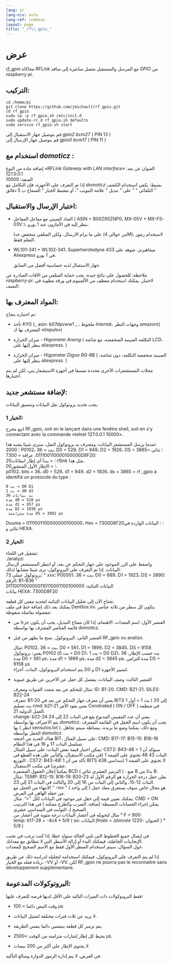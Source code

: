 ```yaml
---
lang: ar
lang-niv: auto
lang-ref: indekso
layout: page
title: "_rf\\_gpio_"
---
```


# عرض
 _rf\_gpio_   محاكاة   _RFLink_   مع المرسل والمستقبل متصل مباشرة إلى منافذ   _GPIO_   من   _raspberry pi_.  


## التركيب:

```
cd /home/pi
git clone https://github.com/jmichault/rf_gpio.git
cd rf_gpio  
sudo cp -p rf_gpio.sh /etc/init.d  
sudo update-rc.d rf_gpio.sh defaults  
sudo service rf_gpio.sh start  
```

قم بتوصيل جهاز الاستقبال إلى   _gpio2 bcm27_   (  PIN 13  )    
 قم بتوصيل جهاز الإرسال إلى   _gpio0 bcm17_   (  PIN 11  )    

## استخدام مع   _domoticz_ :
إضافة مادة من النوع  _«RFLink Gateway with LAN interface»_ 
 	 العنوان عن بعد: 127.0.0.1   
	 المنفذ: 10000    
 إذا تم التعرف على الأجهزة، فإن التكامل مع   _domoticz_   بسيط: يكفي استخدام الكشف التلقائي  " " على  " تبديل " علامة التبويب "، أو تنشيط الخيار  " السماح ب 5 دقائق "    

## اختبار الإرسال والاستقبال:
* العتاد الصيني مع مفاعل المفاعل  ( ASIN = B00Z9SZNP0، MX-05V + MX-FS-03V )، ينظر إليه في الأمازون عند 1 يورو.   


	على ما يرام الارسال، ولكن المتلقي منخفض جدا (من حوالي 4M)، لاستخدام رموز التعلم فقط.  
* WL101-341 + WL102-341، Superherotedyne 433 ميغاهيرتز، شوهد على Aliexpress في 1 يورو.  


	 جهاز الاستقبال لديه حساسية أفضل من السابق.    
	
ملاحظة: للحصول على نتائج جيدة، يجب حماية المتلقي من الآفات الصادرة عن  _raspberry-pi_. لاختبار، يمكنك استخدام معطف من الألمنيوم في ورقة مطوية في النصف. 

## المواد المعترف بها:
تم اختباره بنجاح:   
* تأخذ   _KYG_   (_  asin: b07dpvww1  _ ، ملحوظ   _Intertek_، وجهات النظر   _amazon_)(  المعترف بها ك   _«Impuls»_)    


* ميزان الحرارة - Higometer   _Aneng_   (   التكلفة الصينية المنخفضة، مع شاشة LCD، ينظر إليها على   _aliexpress_.  )    


* ميزان الحرارة - Higometer   _Digoo RG-8B_   (   الصينية منخفضة التكلفة، دون شاشة، ينظر إليها على   _aliexpress_.  )    



محلات المستشعرات الأخرى محددة مسبقا في أجهزة الاستشعار.يني، لكن لم يتم اختبارها.  

## لإضافة مستشعر جديد:
يجب تحديد بروتوكول نقل البيانات وتنسيق البيانات.  
### الخيار 1:
اتبع مخرج RF_gpio, soit en le lançant dans une fenêtre shell, soit en s'y connectant avec la commande «telnet 127.0.0.1 10000».  
  
  
عندما يرسل المستشعر البيانات، ومعترف به بروتوكول النقل، سترى شيئا يشبه هذا:   
20؛ 00 P0102، بت = 36، D0 = 529، D1 = 949، D2 = 1926، DS = 3865؛ ثنائي = 011100110000100000، عرافة = 7300D8F20؛  
  20؛ = يبدأ أي إطار انبعاثات rflink مثل هذا.  
    00؛ = الإطار الأول المنشور.    
 p0102، bits = 36، d0 = 529، d1 = 949، d2 = 1926، ds = 3865 = rf  _gpio a identifié un protocole du type :  
  
  
	بت 0 = D0 D1  
	بت 1 = d0 d2  
	36 بت بيانات  
	مدة d0 = 520 μs  
	مدة d1 = 957 μs  
	مدة D2 = 1936 μs  
	 مدة متزامنة DS = 3881 μs    
 Duuma = 0111001100000000100000، Hex = 7300D8F20؛ : البيانات الواردة في ثنائي و HEXA.   

### الخيار 2:
تشغيل في اللحاء:   
./analyzi  
واضغط على الزر الموجود على جهاز التحكم عن بعد، أو انتظر المستشعر لإرسال البيانات. إذا تم التعرف على البروتوكول، نرى شيئا مشابها لذلك:   
   73 بروتوكول عملي:   " xxx؛ P00001، بت = 36، D0 = 689، D1 = 1923، DS = 3890؛ الرقم: B1-B36  "    
 البيانات الثنائية: 01110011000000110110001100100000    
 بيانات HEXA: 7300D8F20    


تحتاج الآن إلى تحليل البيانات الثنائية لتحديد معنى كل قطعة.  
يمكنك بعد ذلك إضافة خط في ملف Dentilos.ini، يتكون كل سطر من ثلاثة عناصر مفصولة بفاصلة منقوطة:   
* العنصر الأول: اسم المعدات. الاهتمام، إذا كان مفتاح التبديل، يجب أن يكون جزءا من قائمة العناصر المعترف بها بواسطة   _domoticz_.    


* العنصر الثاني: البروتوكول. نسخ ما يظهر من قبل RF_gpio ou analizo.  
    

    

	مثال: P0102، بت = 36، D0 = 561، D1 = 1899، D2 = 3845، DS = 9158  
		يعني: بروتوكول P0102 (بت 0 = D0 D1، بت 1 = D0 D2)، 36 بت حسب الإطار، مدة D0 = 561 μs، مدة d1 = 1899 μs، مدة d2 = 3845 μs، مدة التزامن DS = 9158 μs  
يتم استخدام 	 	 البروتوكول، البتات، أجزاء D0 و D1 لتمييز الأجهزة.   
* العنصر الثالث: وصف البيانات، ينفصل كل حقل عن الآخرين عن طريق غيبوبة  


	مثال للتحكم عن بعد متعدد القنوات ومعرف: ID: B1-20، CMD: B21-21، SILES: B22-24  
	 	 معرف: B1-20 يعني أن معرف جهاز التحكم عن بعد في BITS 1 إلى 20  ( بت 1 = أول بت تسليم 
 	  	 cmd: b21-21 يعني يقود الأمر Constrated   (  ON / OFF  )   في منظمة العمل الدولية 21.    
 	  	 change: b22-24 يعني أن عدد المقبس المدنوع يقع في البتات 22 إلى 24.    
 	 يتم الاعتراف بها بواسطة   _domoticz_، يجب أن يكون اسم الحقل في القائمة المعترف بها   (  انظر sensulos.txt  ). ومع ذلك، يمكننا وضع ما نريده، ببساطة سيتم تجاهل الحقل بواسطة   _domoticz_.    
 	 هناك العديد من أجنحة BIT، على سبيل المثال: CMD: B17-17: B15-15: B16-16 تسلسل البتات 17 و 16 في هذا النظام.   
	يمكن اختبار قيمة بعض البتات، على سبيل المثال: CST2: B43-48 = 1 سيؤكد أن البتات 43 48 تحتوي على القيمة 1 (في مكتب الاستقبال، والتأثير على هذه القطع في التوزيع ، CST2: B43-48! 1 تأكد من أن BITS 438 لا تحتوي على القيمة 1 (سداسي عشري) في مكتب الاستقبال.  
	 يمكننا إعلان الحقول المشفرة BCD   (  الترميز العشري ثنائي  ) : ضع B بدلا من B. مثال: TEMP: B12-15: B16-19: B20-23 يعلن حقل درجة الحرارة هو الرقم الأول له البتات 12-15، والثاني إلى البتات من 16 إلى 20 والثالث في البتات 21 إلى 23.    
 	 الانتهاء من الحقل مع  " -inv " هو مجال خاص سوف يستغرق معك حقل  ( إلى واحد )  من حقله الهاهن في العرض.   
	يمكنك تعيين قيمة إلى حقل غير موجود في البيانات لكل "=". مثال: CMD = ON  
	 يمكن إجراء الحسابات البسيطة: إضافة، الضرب والطرح ممكنة   (  في هذا الترتيب الصحيح  )، الثوابت في السداسي عشري.    
 	 	 مثال لتحويله في أعشار البيانات درجة مئوية في أعشار من ° F + 900:   
	  	 temp: b17-28 + -4c4  *  5/9    (   so: البيانات  _finale = (donnée_  الحيوان -1220  )   *   5/9   )    

في إيصال جميع الخطوط التي تلبي الحالة ستولد خطا، إذا كنت ترغب في تجنب الإيجابيات الخاطئة، فيمكنك البدء أو إزالة الأسطر التي لا تتطابق مع معداتك.  
حول السؤال، سيتم استخدام السطر الأول فقط مع الاسم الصحيح للمعدات.  
	
		
إذا لم يتم التعرف على البروتوكول، فيمكنك استخدامه لتحليله لدراسة ذلك عن طريق زيادة فعله مع الخيار، -VV أو -VV. لكن RF_gpio ne pourra pas le reconnaitre sans développement supplémentaire.  
  
  


## البروتوكولات المدعومة:

فقط البروتوكولات ذات الميزات التالية على الأقل لديها فرصة للتعرف عليها:   
* وقت النبض دائما > 100 μs  


* لا يزيد عن ثلاث فترات مختلفة لتمثيل البيانات.  


* يتم ترميز كل قطعة بنبضتين دائما بنفس الطريقة.  


* يحيط كل إطار إشارات متزامنة من الوقت >2500 μs.  


* لا يحتوي الإطار على أكثر من 200 نبضات.  



في العرض، لا يتم إدارة الرموز الدوارة ومبالغ التأكيد.  
